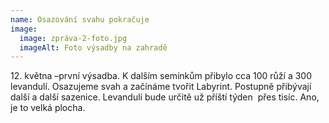 ```yaml
---
name: Osazování svahu pokračuje
image:
  image: zpráva-2-foto.jpg
  imageAlt: Foto výsadby na zahradě
---
```

12\. května –první výsadba. K dalším semínkům přibylo cca 100 růží a 300 levandulí. Osazujeme svah a začínáme tvořit Labyrint. Postupně přibývají další a další sazenice. Levandulí bude určitě už příští týden  přes tisíc. Ano, je to velká plocha.